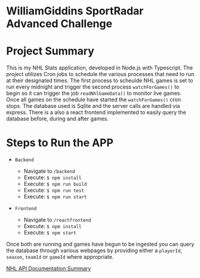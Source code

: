 # WilliamGiddins SportRadar Advanced Challenge

# Project Summary

This is my NHL Stats application, developed in Node.js with Typescript. The project utilizes Cron jobs to schedule the various processes that need to run
at their designated times. The first process to scheulde NHL games is set to run every midnight and trigger the second process `watchForGames()` to begin so
it can trigger the job `readNhlGameData()` to monitor live games. Once all games on the schedule have started the `watchForGames()` cron stops. The database used is Sqlite and the server calls are handled via express. There is a also a react frontend implemented to easily query the database before, during and after games.

# Steps to Run the APP

- `Backend`

  - Navigate to `/backend`
  - Execute: `$ npm install`
  - Execute: `$ npm run build`
  - Execute: `$ npm run test`
  - Execute: `$ npm run start`

- `Frontend`

  - Navigate to `/reactfrontend`
  - Execute: `$ npm install`
  - Execute: `$ npm start`

Once both are running and games have begun to be ingested you can query the database through various webpages by providing either a `playerId`, `season`, `teamId` or `gameId` where appropriate.

[NHL API Documentation Summary](documentation.md)
